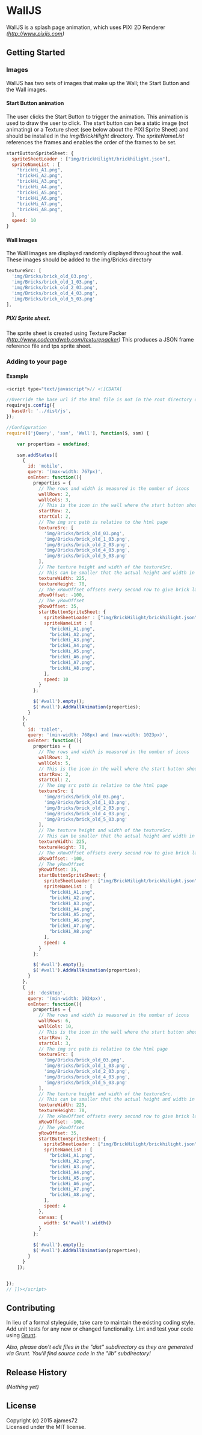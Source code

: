 # WallJS

WallJS is a splash page animation, which uses PIXI 2D Renderer _(http://www.pixijs.com)_

## Getting Started

### Images
WallJS has two sets of images that make up the Wall; the Start Button and the Wall images.

#### Start Button animation
The user clicks the Start Button to trigger the animation. This animation is used to draw the user to click.
The start button can be a static image (not animating) or a Texture sheet (see below about the PIXI Sprite Sheet) and should be installed in the <em>img/BrickHilight</em> directory.
The _spriteNameList_ references the frames and enables the order of the frames to be set.
```javascript
startButtonSpriteSheet: {
  spriteSheetLoader : ["img/BrickHilight/brickhilight.json"],
  spriteNameList : [
    "brickHi_A1.png",
    "brickHi_A2.png",
    "brickHi_A3.png",
    "brickHi_A4.png",
    "brickHi_A5.png",
    "brickHi_A6.png",
    "brickHi_A7.png",
    "brickHi_A8.png",
  ],
  speed: 10
}
```

#### Wall Images
The Wall images are displayed randomly displayed throughout the wall.
These images should be added to the img/Bricks directory
```javascript
textureSrc: [
  'img/Bricks/brick_old_03.png',
  'img/Bricks/brick_old_1_03.png',
  'img/Bricks/brick_old_2_03.png',
  'img/Bricks/brick_old_4_03.png',
  'img/Bricks/brick_old_5_03.png'
],
```
##### PIXI Sprite sheet.
The sprite sheet is created using Texture Packer _(http://www.codeandweb.com/texturepacker)_
This produces a JSON frame reference file and tps sprite sheet.

### Adding to your page

#### Example
```javascript
<script type="text/javascript">// <![CDATA[

//Override the base url if the html file is not in the root directory of the js directory
requirejs.config({
  baseUrl: '../dist/js',
});

//Configuration
require(['jQuery', 'ssm', 'Wall'], function($, ssm) {

    var properties = undefined;

    ssm.addStates([
      {
        id: 'mobile',
        query: '(max-width: 767px)',
        onEnter: function(){
          properties = {
            // The rows and width is measured in the number of icons
            wallRows: 2,
            wallCols: 3,
            // This is the icon in the wall where the start button should overlay
            startRow: 2,
            startCol: 2,
            // The img src path is relative to the html page
            textureSrc: [
              'img/Bricks/brick_old_03.png',
              'img/Bricks/brick_old_1_03.png',
              'img/Bricks/brick_old_2_03.png',
              'img/Bricks/brick_old_4_03.png',
              'img/Bricks/brick_old_5_03.png'
            ],
            // The texture height and width of the textureSrc.
            // This can be smaller that the actual height and width in order to overlap icons
            textureWidth: 225,
            textureHeight: 70,
            // The xRowOffset offsets every second row to give brick laying effect
            xRowOffset: -100,
            // The yRowOffset
            yRowOffset: 35,
            startButtonSpriteSheet: {
              spriteSheetLoader : ["img/BrickHilight/brickhilight.json"],
              spriteNameList : [
                "brickHi_A1.png",
                "brickHi_A2.png",
                "brickHi_A3.png",
                "brickHi_A4.png",
                "brickHi_A5.png",
                "brickHi_A6.png",
                "brickHi_A7.png",
                "brickHi_A8.png",
              ],
              speed: 10
            }
          };

          $('#wall').empty();
          $('#wall').AddWallAnimation(properties);
        }
      },
      {
        id: 'tablet',
        query: '(min-width: 768px) and (max-width: 1023px)',
        onEnter: function(){
          properties = {
            // The rows and width is measured in the number of icons
            wallRows: 3,
            wallCols: 5,
            // This is the icon in the wall where the start button should overlay
            startRow: 2,
            startCol: 2,
            // The img src path is relative to the html page
            textureSrc: [
              'img/Bricks/brick_old_03.png',
              'img/Bricks/brick_old_1_03.png',
              'img/Bricks/brick_old_2_03.png',
              'img/Bricks/brick_old_4_03.png',
              'img/Bricks/brick_old_5_03.png'
            ],
            // The texture height and width of the textureSrc.
            // This can be smaller that the actual height and width in order to overlap icons
            textureWidth: 225,
            textureHeight: 70,
            // The xRowOffset offsets every second row to give brick laying effect
            xRowOffset: -100,
            // The yRowOffset
            yRowOffset: 35,
            startButtonSpriteSheet: {
              spriteSheetLoader : ["img/BrickHilight/brickhilight.json"],
              spriteNameList : [
                "brickHi_A1.png",
                "brickHi_A2.png",
                "brickHi_A3.png",
                "brickHi_A4.png",
                "brickHi_A5.png",
                "brickHi_A6.png",
                "brickHi_A7.png",
                "brickHi_A8.png"
              ],
              speed: 4
            }
          };

          $('#wall').empty();
          $('#wall').AddWallAnimation(properties);
        }
      },
      {
        id: 'desktop',
        query: '(min-width: 1024px)',
        onEnter: function(){
          properties = {
            // The rows and width is measured in the number of icons
            wallRows: 6,
            wallCols: 10,
            // This is the icon in the wall where the start button should overlay
            startRow: 2,
            startCol: 3,
            // The img src path is relative to the html page
            textureSrc: [
              'img/Bricks/brick_old_03.png',
              'img/Bricks/brick_old_1_03.png',
              'img/Bricks/brick_old_2_03.png',
              'img/Bricks/brick_old_4_03.png',
              'img/Bricks/brick_old_5_03.png'
            ],
            // The texture height and width of the textureSrc.
            // This can be smaller that the actual height and width in order to overlap icons
            textureWidth: 225,
            textureHeight: 70,
            // The xRowOffset offsets every second row to give brick laying effect
            xRowOffset: -100,
            // The yRowOffset
            yRowOffset: 35,
            startButtonSpriteSheet: {
              spriteSheetLoader : ["img/BrickHilight/brickhilight.json"],
              spriteNameList : [
                "brickHi_A1.png",
                "brickHi_A2.png",
                "brickHi_A3.png",
                "brickHi_A4.png",
                "brickHi_A5.png",
                "brickHi_A6.png",
                "brickHi_A7.png",
                "brickHi_A8.png",
              ],
              speed: 4
            },
            canvas: {
              width: $('#wall').width()
            }
          };

          $('#wall').empty();
          $('#wall').AddWallAnimation(properties);
        }
      }
    ]);


});
// ]]></script>
```

## Contributing
In lieu of a formal styleguide, take care to maintain the existing coding style. Add unit tests for any new or changed functionality. Lint and test your code using [Grunt](http://gruntjs.com/).

_Also, please don't edit files in the "dist" subdirectory as they are generated via Grunt. You'll find source code in the "lib" subdirectory!_

## Release History
_(Nothing yet)_

## License
Copyright (c) 2015 ajames72  
Licensed under the MIT license.
